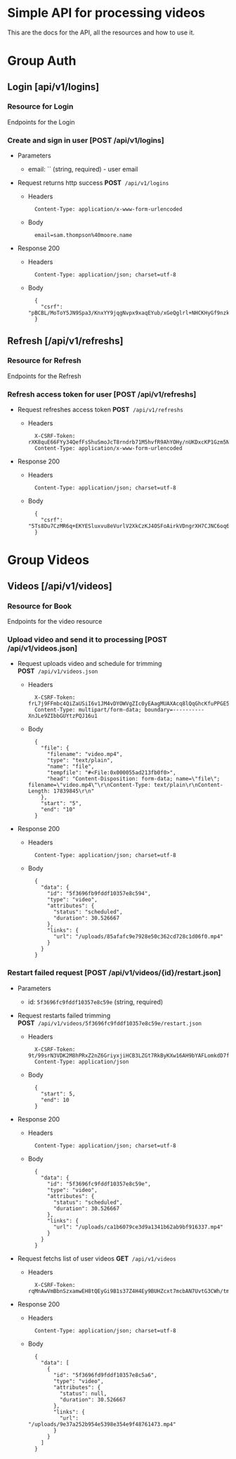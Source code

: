 # Simple API for processing videos
This are the docs for the API, all the resources and how to use it.

# Group Auth


## Login [api/v1/logins]
### Resource for Login
Endpoints for the Login


### Create and sign in user [POST /api/v1/logins]

+ Parameters
    + email: `` (string, required) - user email

+ Request returns http success
**POST**&nbsp;&nbsp;`/api/v1/logins`

    + Headers

            Content-Type: application/x-www-form-urlencoded

    + Body

            email=sam.thompson%40moore.name

+ Response 200

    + Headers

            Content-Type: application/json; charset=utf-8

    + Body

            {
              "csrf": "pBCBL/MoToY5JN9Spa3/KnxYY9jqgNvpx9xaqEYub/xGeQglrl+NHCKHyGf9nzkp0ew+J5vpiJOUzu6MGB1QQQ=="
            }

## Refresh [/api/v1/refreshs]
### Resource for Refresh
Endpoints for the Refresh


### Refresh access token for user [POST /api/v1/refreshs]


+ Request refreshes access token
**POST**&nbsp;&nbsp;`/api/v1/refreshs`

    + Headers

            X-CSRF-Token: rXK8quE66FYy34QefFsShuSmoJcT8rndrb71M5hvfR9AhYOHy/nUKDxcKP1Gzm5N39ZBooTi/QtHhHwAWyJtdQ==
            Content-Type: application/x-www-form-urlencoded

+ Response 200

    + Headers

            Content-Type: application/json; charset=utf-8

    + Body

            {
              "csrf": "5Ts8Du7CzMR6q+EKYESluxvu8eVurlV2XkCzKJ4OSFoAirkVDngrXH7CJNC6oq62wnY0bBdvDl2LKyZ0nWUz4g=="
            }

# Group Videos


## Videos [/api/v1/videos]
### Resource for Book
Endpoints for the video resource


### Upload video and send it to processing [POST /api/v1/videos.json]


+ Request uploads video and schedule for trimming
**POST**&nbsp;&nbsp;`/api/v1/videos.json`

    + Headers

            X-CSRF-Token: frL7j9FFmbc4QiZaUSiI6v1JM4vDYOWVgZIc0yEAagMUAXAcq8lQqGhcKfuPPGE5J4CsO23uDHIixo4u4hA6xQ==
            Content-Type: multipart/form-data; boundary=----------XnJLe9ZIbbGUYtzPQJ16u1

    + Body

            {
              "file": {
                "filename": "video.mp4",
                "type": "text/plain",
                "name": "file",
                "tempfile": "#<File:0x000055ad213fb0f0>",
                "head": "Content-Disposition: form-data; name=\"file\"; filename=\"video.mp4\"\r\nContent-Type: text/plain\r\nContent-Length: 17839845\r\n"
              },
              "start": "5",
              "end": "10"
            }

+ Response 200

    + Headers

            Content-Type: application/json; charset=utf-8

    + Body

            {
              "data": {
                "id": "5f3696fb9fddf10357e8c594",
                "type": "video",
                "attributes": {
                  "status": "scheduled",
                  "duration": 30.526667
                },
                "links": {
                  "url": "/uploads/85afafc9e7928e50c362cd728c1d06f0.mp4"
                }
              }
            }

### Restart failed request [POST /api/v1/videos/{id}/restart.json]

+ Parameters
    + id: `5f3696fc9fddf10357e8c59e` (string, required)

+ Request restarts failed trimming
**POST**&nbsp;&nbsp;`/api/v1/videos/5f3696fc9fddf10357e8c59e/restart.json`

    + Headers

            X-CSRF-Token: 9t/99srN3VDK2M8hPRxZ2nZ6GriyxjiHCB3LZGt7RkByKXw16AH9bYAFLomkdD7f1WHBhb89e17lxZUYPf/ROQ==
            Content-Type: application/json

    + Body

            {
              "start": 5,
              "end": 10
            }

+ Response 200

    + Headers

            Content-Type: application/json; charset=utf-8

    + Body

            {
              "data": {
                "id": "5f3696fc9fddf10357e8c59e",
                "type": "video",
                "attributes": {
                  "status": "scheduled",
                  "duration": 30.526667
                },
                "links": {
                  "url": "/uploads/ca1b6079ce3d9a1341b62ab9bf916337.mp4"
                }
              }
            }

+ Request fetchs list of user videos
**GET**&nbsp;&nbsp;`/api/v1/videos`

    + Headers

            X-CSRF-Token: rqMnAwVmBbnSzxamwEH8tQEyGi9B1s37Z4H4Ey9BUHZcxt7mcbAN7UvtG3CWh/tmwwh+b8KlK1TJZSiELdMNBw==

+ Response 200

    + Headers

            Content-Type: application/json; charset=utf-8

    + Body

            {
              "data": [
                {
                  "id": "5f3696fd9fddf10357e8c5a6",
                  "type": "video",
                  "attributes": {
                    "status": null,
                    "duration": 30.526667
                  },
                  "links": {
                    "url": "/uploads/9e37a252b954e5398e354e9f48761473.mp4"
                  }
                }
              ]
            }

